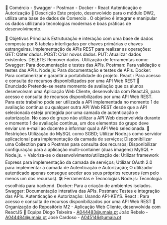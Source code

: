 📌 Comércio - Swagger - Postman - Docker - React Autenticação e Autorização
📖 Descrição
Este projeto, desenvolvido para o módulo DW2, utiliza uma base de dados de Comercio . O objetivo é integrar e manipular os dados utilizando tecnologias modernas e boas práticas de desenvolvimento.

🎯 Objetivos Principais
Estruturação e interação com uma base de dados composta por 8 tabelas interligadas por chaves primárias e chaves estrangeiras.
Implementação de APIs REST para realizar as operações:
GET: Obter dados.
POST: Criar novos dados.
PUT: Atualizar dados existentes.
DELETE: Remover dados.
Utilização de ferramentas como:
Swagger: Para documentação e testes das APIs.
Postman: Para validação e testes das APIs.
Node.js: Para documentação e testes de APIs.
Docker: Para containerizar e garantir a portabilidade do projeto.
React : Para acesso e consulta de recursos disponibilizados por uma API Web REST
📜 Enunciado
Pretende-se neste momento de avaliação que os alunos desenvolvam uma Aplicação Web Cliente, desenvolvida com ReactJS, para acesso e consulta de recursos disponibilizados por uma API Web REST.
Para este trabalho pode ser utilizada a API implementada no momento 1 de avaliação contínua ou qualquer outra API Web REST desde que a API selecionada esteja protegida por uma camada de autenticação e autorização.
No caso do grupo não utilizar a API Web desenvolvida durante o momento 1 de avaliação contínua, um dos elementos do grupo deve enviar um e-mail ao docente a informar qual a API Web selecionada.
🚫 Restrições
Utilização do MySQL como SGBD;
Utilizar Node.js como servidor aplicacional para implementação da camada de serviços;
Disponibilizar uma Collection para o Postman para consulta dos recursos;
Disponibilizar configuração para a aplicação multi-container (duas imagens) MySQL + Node.js.
⭐ Valoriza-se o desenvolvimento/utilização de:
Utilizar framework Express para implementação da camada de serviços;
Utilizar OAuth 2.0 para implementar a camada de Autenticação e Autorização;
O utilizador autenticado apenas consegue aceder aos seus próprios recursos (em pelo menos um dos recursos).
🛠️ Ferramentas e Tecnologias
Node.js: Tecnologia escolhida para backend.
Docker: Para a criação de ambientes isolados.
Swagger: Documentação interativa das APIs.
Postman: Testes e integração das APIs.
Autenticação e Autorização: Usando API-KEYS.
React : Para acesso e consulta de recursos disponibilizados por uma API Web REST
📂 Organização do Repositório
M2 - Aplicação Web Cliente, desenvolvida com ReactJS
👥 Equipa
Diogo Teixeira - A044483@umaia.pt
João Rebelo - A044484@umaia.pt
José Cardoso - A045146@umaia.pt
